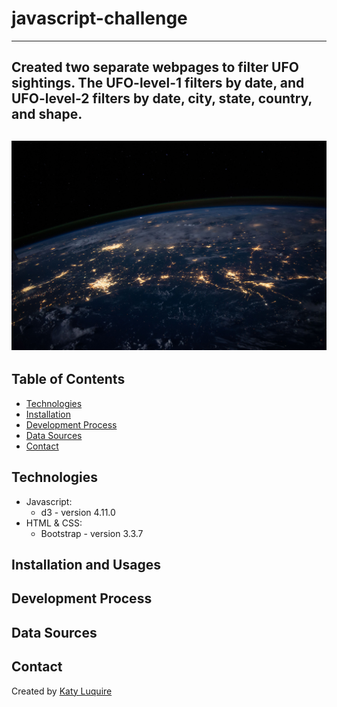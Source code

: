 # javascript-challenge
---
Created two separate webpages to filter UFO sightings. The UFO-level-1 filters by date, and UFO-level-2 filters by date, city, state, country, and shape. 
---
![Earth Image](https://github.com/CatherineLuquire/javascript-challenge/blob/master/UFO-level-2/static/images/nasa.jpg)
---
## Table of Contents

* [Technologies](#technologies)
* [Installation](#installation-and-usages)
* [Development Process](#development-process)
* [Data Sources](#data-sources)
* [Contact](#contact)

## Technologies
* Javascript:
    * d3 - version 4.11.0
* HTML & CSS:
    * Bootstrap - version 3.3.7
    
## Installation and Usages
## Development Process
## Data Sources
## Contact
Created by [Katy Luquire](https://github.com/CatherineLuquire)

